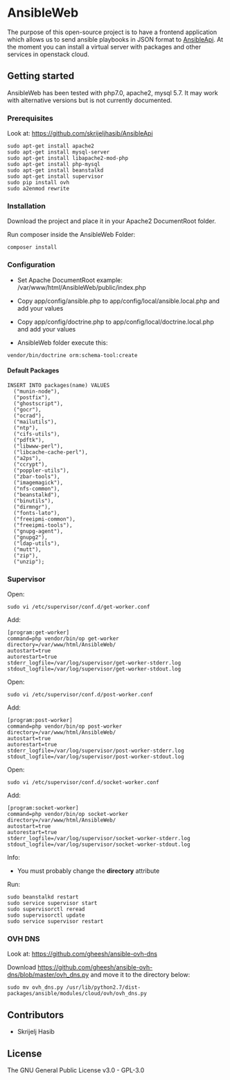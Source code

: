# AnsibleWeb

The purpose of this open-source project is to have a frontend application which allows
us to send ansible playbooks in JSON format to [AnsibleApi](http://https://github.com/skrijeljhasib/AnsibleApi).
At the moment you can install a virtual server with packages and other services in openstack cloud.

## Getting started

AnsibleWeb has been tested with php7.0, apache2, mysql 5.7. It may work with alternative versions but is not currently documented.

### Prerequisites

Look at: https://github.com/skrijeljhasib/AnsibleApi

```
sudo apt-get install apache2
sudo apt-get install mysql-server
sudo apt-get install libapache2-mod-php
sudo apt-get install php-mysql
sudo apt-get install beanstalkd
sudo apt-get install supervisor
sudo pip install ovh
sudo a2enmod rewrite
```

### Installation

Download the project and place it in your Apache2 DocumentRoot folder.

Run composer inside the AnsibleWeb Folder:
```
composer install
```

### Configuration

* Set Apache DocumentRoot example: /var/www/html/AnsibleWeb/public/index.php
* Copy app/config/ansible.php to app/config/local/ansible.local.php and add your values
* Copy app/config/doctrine.php to app/config/local/doctrine.local.php and add your values

* AnsibleWeb folder execute this:
```
vendor/bin/doctrine orm:schema-tool:create
```


#### Default Packages

```
INSERT INTO packages(name) VALUES
  ("munin-node"),
  ("postfix"),
  ("ghostscript"),
  ("gocr"),
  ("ocrad"),
  ("mailutils"),
  ("ntp"),
  ("cifs-utils"),
  ("pdftk"),
  ("libwww-perl"),
  ("libcache-cache-perl"),
  ("a2ps"),
  ("ccrypt"),
  ("poppler-utils"),
  ("zbar-tools"),
  ("imagemagick"),
  ("nfs-common"),
  ("beanstalkd"),
  ("binutils"),
  ("dirmngr"),
  ("fonts-lato"),
  ("freeipmi-common"),
  ("freeipmi-tools"),
  ("gnupg-agent"),
  ("gnupg2"),
  ("ldap-utils"),
  ("mutt"),
  ("zip"),
  ("unzip");
```


### Supervisor
Open:
```
sudo vi /etc/supervisor/conf.d/get-worker.conf
```
Add:
```
[program:get-worker]
command=php vendor/bin/op get-worker
directory=/var/www/html/AnsibleWeb/
autostart=true
autorestart=true
stderr_logfile=/var/log/supervisor/get-worker-stderr.log
stdout_logfile=/var/log/supervisor/get-worker-stdout.log
```
Open:
```
sudo vi /etc/supervisor/conf.d/post-worker.conf
```
Add:
```
[program:post-worker]
command=php vendor/bin/op post-worker
directory=/var/www/html/AnsibleWeb/
autostart=true
autorestart=true
stderr_logfile=/var/log/supervisor/post-worker-stderr.log
stdout_logfile=/var/log/supervisor/post-worker-stdout.log
```
Open:
```
sudo vi /etc/supervisor/conf.d/socket-worker.conf
```
Add:
```
[program:socket-worker]
command=php vendor/bin/op socket-worker
directory=/var/www/html/AnsibleWeb/
autostart=true
autorestart=true
stderr_logfile=/var/log/supervisor/socket-worker-stderr.log
stdout_logfile=/var/log/supervisor/socket-worker-stdout.log
```

Info:
* You must probably change the **directory** attribute 

Run:
```
sudo beanstalkd restart
sudo service supervisor start
sudo supervisorctl reread
sudo supervisorctl update
sudo service supervisor restart
```

### OVH DNS
Look at: https://github.com/gheesh/ansible-ovh-dns

Download https://github.com/gheesh/ansible-ovh-dns/blob/master/ovh_dns.py
and move it to the directory below:
```
sudo mv ovh_dns.py /usr/lib/python2.7/dist-packages/ansible/modules/cloud/ovh/ovh_dns.py
```

## Contributors

* Skrijelj Hasib

## License
The GNU General Public License v3.0 - GPL-3.0
